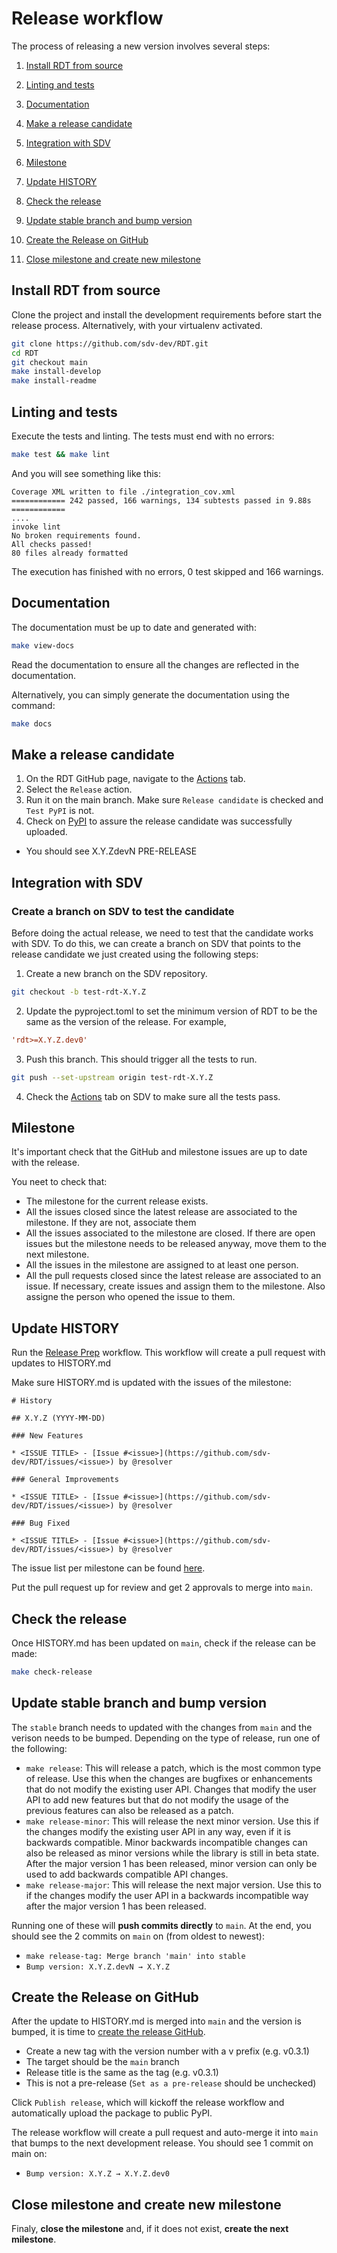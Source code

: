 # Release workflow

The process of releasing a new version involves several steps:

1. [Install RDT from source](#install-rdt-from-source)

2. [Linting and tests](#linting-and-tests)

3. [Documentation](#documentation)

4. [Make a release candidate](#make-a-release-candidate)

5. [Integration with SDV](#integration-with-sdv)

6. [Milestone](#milestone)

7. [Update HISTORY](#update-history)

8. [Check the release](#check-the-release)

8. [Update stable branch and bump version](#update-stable-branch-and-bump-version)

10. [Create the Release on GitHub](#create-the-release-on-github)

11. [Close milestone and create new milestone](#close-milestone-and-create-new-milestone)

## Install RDT from source

Clone the project and install the development requirements before start the release process. Alternatively, with your virtualenv activated.

```bash
git clone https://github.com/sdv-dev/RDT.git
cd RDT
git checkout main
make install-develop
make install-readme
```

## Linting and tests

Execute the tests and linting. The tests must end with no errors:

```bash
make test && make lint
```

And you will see something like this:

```
Coverage XML written to file ./integration_cov.xml
============ 242 passed, 166 warnings, 134 subtests passed in 9.88s ============
....
invoke lint
No broken requirements found.
All checks passed!
80 files already formatted
```

The execution has finished with no errors, 0 test skipped and 166 warnings.

## Documentation

The documentation must be up to date and generated with:

```bash
make view-docs
```

Read the documentation to ensure all the changes are reflected in the documentation.

Alternatively, you can simply generate the documentation using the command:

```bash
make docs
```

## Make a release candidate

1. On the RDT GitHub page, navigate to the [Actions][actions] tab.
2. Select the `Release` action.
3. Run it on the main branch. Make sure `Release candidate` is checked and `Test PyPI` is not.
4. Check on [PyPI][rdt-pypi] to assure the release candidate was successfully uploaded.
  - You should see X.Y.ZdevN PRE-RELEASE

[actions]: https://github.com/sdv-dev/RDT/actions
[rdt-pypi]: https://pypi.org/project/RDT/#history

## Integration with SDV

### Create a branch on SDV to test the candidate

Before doing the actual release, we need to test that the candidate works with SDV. To do this, we can create a branch on SDV that points to the release candidate we just created using the following steps:

1. Create a new branch on the SDV repository.

```bash
git checkout -b test-rdt-X.Y.Z
```

2. Update the pyproject.toml to set the minimum version of RDT to be the same as the version of the release. For example,

```toml
'rdt>=X.Y.Z.dev0'
```

3. Push this branch. This should trigger all the tests to run.

```bash
git push --set-upstream origin test-rdt-X.Y.Z
```

4. Check the [Actions][sdv-actions] tab on SDV to make sure all the tests pass.

[sdv-actions]: https://github.com/sdv-dev/SDV/actions

## Milestone

It's important check that the GitHub and milestone issues are up to date with the release.

You neet to check that:

- The milestone for the current release exists.
- All the issues closed since the latest release are associated to the milestone. If they are not, associate them
- All the issues associated to the milestone are closed. If there are open issues but the milestone needs to
  be released anyway, move them to the next milestone.
- All the issues in the milestone are assigned to at least one person.
- All the pull requests closed since the latest release are associated to an issue. If necessary, create issues
  and assign them to the milestone. Also assigne the person who opened the issue to them.

## Update HISTORY
Run the [Release Prep](https://github.com/sdv-dev/RDT/actions/workflows/prepare_release.yml) workflow. This workflow will create a pull request with updates to HISTORY.md

Make sure HISTORY.md is updated with the issues of the milestone:

```
# History

## X.Y.Z (YYYY-MM-DD)

### New Features

* <ISSUE TITLE> - [Issue #<issue>](https://github.com/sdv-dev/RDT/issues/<issue>) by @resolver

### General Improvements

* <ISSUE TITLE> - [Issue #<issue>](https://github.com/sdv-dev/RDT/issues/<issue>) by @resolver

### Bug Fixed

* <ISSUE TITLE> - [Issue #<issue>](https://github.com/sdv-dev/RDT/issues/<issue>) by @resolver
```

The issue list per milestone can be found [here][milestones].

[milestones]: https://github.com/sdv-dev/RDT/milestones

Put the pull request up for review and get 2 approvals to merge into `main`.

## Check the release
Once HISTORY.md has been updated on `main`, check if the release can be made:

```bash
make check-release
```

## Update stable branch and bump version
The `stable` branch needs to updated with the changes from `main` and the verison needs to be bumped.
Depending on the type of release, run one of the following:

* `make release`: This will release a patch, which is the most common type of release. Use this when the changes are bugfixes or enhancements that do not modify the existing user API. Changes that modify the user API to add new features but that do not modify the usage of the previous features can also be released as a patch.
* `make release-minor`: This will release the next minor version. Use this if the changes modify the existing user API in any way, even if it is backwards compatible. Minor backwards incompatible changes can also be released as minor versions while the library is still in beta state. After the major version 1 has been released, minor version can only be used to add backwards compatible API changes.
* `make release-major`: This will release the next major version. Use this to if the changes modify the user API in a backwards incompatible way after the major version 1 has been released.

Running one of these will **push commits directly** to `main`.
At the end, you should see the 2 commits on `main` on (from oldest to newest):
- `make release-tag: Merge branch 'main' into stable`
- `Bump version: X.Y.Z.devN → X.Y.Z`

## Create the Release on GitHub

After the update to HISTORY.md is merged into `main` and the version is bumped, it is time to [create the release GitHub](https://github.com/sdv-dev/RDT/releases/new).
- Create a new tag with the version number with a v prefix (e.g. v0.3.1)
- The target should be the `main` branch
- Release title is the same as the tag (e.g. v0.3.1)
- This is not a pre-release (`Set as a pre-release` should be unchecked)

Click `Publish release`, which will kickoff the release workflow and automatically upload the package to public PyPI.

The release workflow will create a pull request and auto-merge it into `main` that bumps to the next development release. You should see 1 commit on main on:
- `Bump version: X.Y.Z → X.Y.Z.dev0`

## Close milestone and create new milestone

Finaly, **close the milestone** and, if it does not exist, **create the next milestone**.

